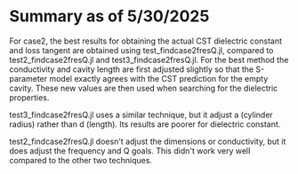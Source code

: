 # Summary as of 5/30/2025
For case2, the best results for obtaining the actual CST dielectric constant and loss tangent are
obtained using test_findcase2fresQ.jl, compared to test2_findcase2fresQ.jl and test3_findcase2fresQ.jl.
For the best method the conductivity and cavity length are first adjusted slightly so that the S-parameter
model exactly agrees with the CST prediction for the empty cavity.  These new values are then used when searching
for the dielectric properties.

test3_findcase2fresQ.jl uses a similar technique, but it adjust a (cylinder radius) rather than d (length). Its results
are poorer for dielectric constant.

test2_findcase2fresQ.jl doesn't adjust the dimensions or conductivity, but it does adjust the frequency and Q goals.  This
didn't work very well compared to the other two techniques.


